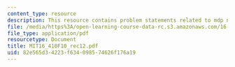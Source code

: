 ```yaml
---
content_type: resource
description: This resource contains problem statements related to mdp navigation.
file: /media/https%3A/open-learning-course-data-rc.s3.amazonaws.com/16-410-principles-of-autonomy-and-decision-making-fall-2010/82e565d34223f634098574626f176a19_MIT16_410F10_rec12.pdf
file_type: application/pdf
resourcetype: Document
title: MIT16_410F10_rec12.pdf
uid: 82e565d3-4223-f634-0985-74626f176a19
---
```


